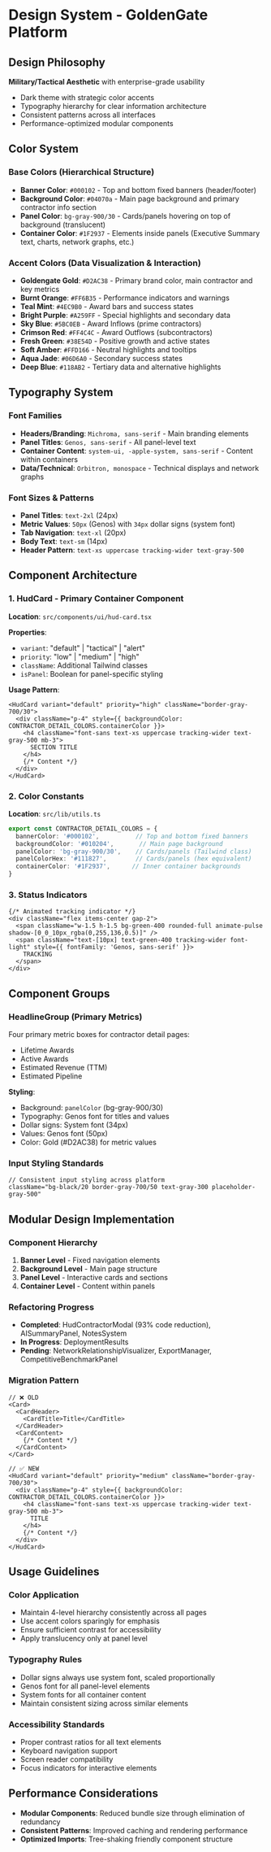 # Design System - GoldenGate Platform

## Design Philosophy
**Military/Tactical Aesthetic** with enterprise-grade usability
- Dark theme with strategic color accents
- Typography hierarchy for clear information architecture
- Consistent patterns across all interfaces
- Performance-optimized modular components

## Color System

### Base Colors (Hierarchical Structure)
- **Banner Color**: `#000102` - Top and bottom fixed banners (header/footer)
- **Background Color**: `#04070a` - Main page background and primary contractor info section
- **Panel Color**: `bg-gray-900/30` - Cards/panels hovering on top of background (translucent)
- **Container Color**: `#1F2937` - Elements inside panels (Executive Summary text, charts, network graphs, etc.)

### Accent Colors (Data Visualization & Interaction)
- **Goldengate Gold**: `#D2AC38` - Primary brand color, main contractor and key metrics
- **Burnt Orange**: `#FF6B35` - Performance indicators and warnings
- **Teal Mint**: `#4EC9B0` - Award bars and success states
- **Bright Purple**: `#A259FF` - Special highlights and secondary data
- **Sky Blue**: `#5BC0EB` - Award Inflows (prime contractors)
- **Crimson Red**: `#FF4C4C` - Award Outflows (subcontractors)
- **Fresh Green**: `#38E54D` - Positive growth and active states
- **Soft Amber**: `#FFD166` - Neutral highlights and tooltips
- **Aqua Jade**: `#06D6A0` - Secondary success states
- **Deep Blue**: `#118AB2` - Tertiary data and alternative highlights

## Typography System

### Font Families
- **Headers/Branding**: `Michroma, sans-serif` - Main branding elements
- **Panel Titles**: `Genos, sans-serif` - All panel-level text
- **Container Content**: `system-ui, -apple-system, sans-serif` - Content within containers
- **Data/Technical**: `Orbitron, monospace` - Technical displays and network graphs

### Font Sizes & Patterns
- **Panel Titles**: `text-2xl` (24px)
- **Metric Values**: `50px` (Genos) with `34px` dollar signs (system font)
- **Tab Navigation**: `text-xl` (20px)
- **Body Text**: `text-sm` (14px)
- **Header Pattern**: `text-xs uppercase tracking-wider text-gray-500`

## Component Architecture

### 1. HudCard - Primary Container Component
**Location**: `src/components/ui/hud-card.tsx`

**Properties**:
- `variant`: "default" | "tactical" | "alert"
- `priority`: "low" | "medium" | "high"
- `className`: Additional Tailwind classes
- `isPanel`: Boolean for panel-specific styling

**Usage Pattern**:
```tsx
<HudCard variant="default" priority="high" className="border-gray-700/30">
  <div className="p-4" style={{ backgroundColor: CONTRACTOR_DETAIL_COLORS.containerColor }}>
    <h4 className="font-sans text-xs uppercase tracking-wider text-gray-500 mb-3">
      SECTION TITLE
    </h4>
    {/* Content */}
  </div>
</HudCard>
```

### 2. Color Constants
**Location**: `src/lib/utils.ts`

```typescript
export const CONTRACTOR_DETAIL_COLORS = {
  bannerColor: '#000102',          // Top and bottom fixed banners
  backgroundColor: '#010204',       // Main page background
  panelColor: 'bg-gray-900/30',    // Cards/panels (Tailwind class)
  panelColorHex: '#111827',        // Cards/panels (hex equivalent)
  containerColor: '#1F2937',      // Inner container backgrounds
}
```

### 3. Status Indicators
```tsx
{/* Animated tracking indicator */}
<div className="flex items-center gap-2">
  <span className="w-1.5 h-1.5 bg-green-400 rounded-full animate-pulse shadow-[0_0_10px_rgba(0,255,136,0.5)]" />
  <span className="text-[10px] text-green-400 tracking-wider font-light" style={{ fontFamily: 'Genos, sans-serif' }}>
    TRACKING
  </span>
</div>
```

## Component Groups

### HeadlineGroup (Primary Metrics)
Four primary metric boxes for contractor detail pages:
- Lifetime Awards
- Active Awards
- Estimated Revenue (TTM)
- Estimated Pipeline

**Styling**:
- Background: `panelColor` (bg-gray-900/30)
- Typography: Genos font for titles and values
- Dollar signs: System font (34px)
- Values: Genos font (50px)
- Color: Gold (#D2AC38) for metric values

### Input Styling Standards
```tsx
// Consistent input styling across platform
className="bg-black/20 border-gray-700/50 text-gray-300 placeholder-gray-500"
```

## Modular Design Implementation

### Component Hierarchy
1. **Banner Level** - Fixed navigation elements
2. **Background Level** - Main page structure
3. **Panel Level** - Interactive cards and sections
4. **Container Level** - Content within panels

### Refactoring Progress
- **Completed**: HudContractorModal (93% code reduction), AISummaryPanel, NotesSystem
- **In Progress**: DeploymentResults
- **Pending**: NetworkRelationshipVisualizer, ExportManager, CompetitiveBenchmarkPanel

### Migration Pattern
```tsx
// ❌ OLD
<Card>
  <CardHeader>
    <CardTitle>Title</CardTitle>
  </CardHeader>
  <CardContent>
    {/* Content */}
  </CardContent>
</Card>

// ✅ NEW
<HudCard variant="default" priority="medium" className="border-gray-700/30">
  <div className="p-4" style={{ backgroundColor: CONTRACTOR_DETAIL_COLORS.containerColor }}>
    <h4 className="font-sans text-xs uppercase tracking-wider text-gray-500 mb-3">
      TITLE
    </h4>
    {/* Content */}
  </div>
</HudCard>
```

## Usage Guidelines

### Color Application
- Maintain 4-level hierarchy consistently across all pages
- Use accent colors sparingly for emphasis
- Ensure sufficient contrast for accessibility
- Apply translucency only at panel level

### Typography Rules
- Dollar signs always use system font, scaled proportionally
- Genos font for all panel-level elements
- System fonts for all container content
- Maintain consistent sizing across similar elements

### Accessibility Standards
- Proper contrast ratios for all text elements
- Keyboard navigation support
- Screen reader compatibility
- Focus indicators for interactive elements

## Performance Considerations
- **Modular Components**: Reduced bundle size through elimination of redundancy
- **Consistent Patterns**: Improved caching and rendering performance
- **Optimized Imports**: Tree-shaking friendly component structure